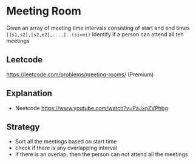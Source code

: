 # Meeting Room
Given an array of meeting time intervals consisting of start and end times `[[s1,s2],[s2,e2],....]..(si<ei)`
Identify if a person can attend all teh meetings

## Leetcode 
https://leetcode.com/problems/meeting-rooms/ (Premium)

## Explanation 
- Neetcode https://www.youtube.com/watch?v=PaJxqZVPhbg 

## Strategy 

- Sort all the meetings based on start time 
- check if there is any overlapping interval 
- if there is an overlap; then the person can not attend all the meetings

